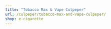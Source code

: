 ```yaml
---
title: "Tobacco Max & Vape Culpeper"
url: /culpeper/tobacco-max-and-vape-culpeper/
shop: e-cigarette
---
```

